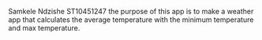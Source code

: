 Samkele Ndzishe ST10451247
the purpose of this app is to make a weather app that calculates the average temperature with the minimum temperature and max temperature.

